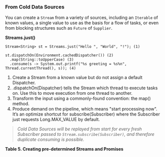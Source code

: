 
### From Cold Data Sources

You can create a `Stream` from a variety of sources, including an `Iterable` of known values, a single value to use as the basis for a flow of tasks, or even from blocking structures such as `Future` of `Supplier`.

**Streams.just()**

```
Stream<String> st = Streams.just("Hello ", "World", "!"); (1)

st.dispatchOn(Environment.cachedDispatcher()) (2)
  .map(String::toUpperCase) (3)
  .consume(s -> System.out.printf("%s greeting = %s%n", Thread.currentThread(), s)); (4)
```

1. Create a Stream from a known value but do not assign a default Dispatcher.
1. .dispatchOn(Dispatcher) tells the Stream which thread to execute tasks on. Use this to move execution from one thread to another.
1. Transform the input using a commonly-found convention: the map() method.
1. Produce demand on the pipeline, which means "start processing now". It’s an optimize shortcut for subscribe(Subscriber) where the Subscriber just requests Long.MAX_VALUE by default.

> *Cold Data Sources will be replayed from start for every fresh Subscriber passed to `Stream.subscribe(Subscriber)`, and therefore duplicate consuming is possible.*

**Table 5. Creating pre-determined Streams and Promises**



